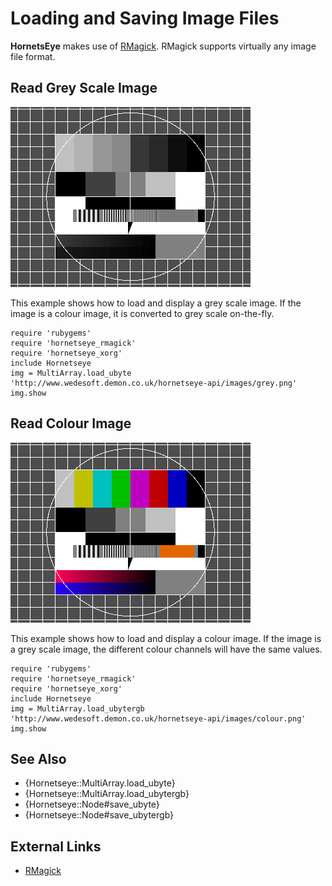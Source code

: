 Loading and Saving Image Files
===============================

**HornetsEye** makes use of [RMagick](http://rmagick.rubyforge.org/). RMagick supports virtually any image file format.

Read Grey Scale Image
---------------------

![Grey scale image](images/grey.png)

This example shows how to load and display a grey scale image. If the image is a colour image, it is converted to grey scale on-the-fly.

    require 'rubygems'
    require 'hornetseye_rmagick'
    require 'hornetseye_xorg'
    include Hornetseye
    img = MultiArray.load_ubyte 'http://www.wedesoft.demon.co.uk/hornetseye-api/images/grey.png'
    img.show

Read Colour Image
-----------------

![Colour image](images/colour.png)

This example shows how to load and display a colour image. If the image is a grey scale image, the different colour channels will have the same values.

    require 'rubygems'
    require 'hornetseye_rmagick'
    require 'hornetseye_xorg'
    include Hornetseye
    img = MultiArray.load_ubytergb 'http://www.wedesoft.demon.co.uk/hornetseye-api/images/colour.png'
    img.show

See Also
--------

* {Hornetseye::MultiArray.load_ubyte}
* {Hornetseye::MultiArray.load_ubytergb}
* {Hornetseye::Node#save_ubyte}
* {Hornetseye::Node#save_ubytergb}

External Links
--------------

* [RMagick](http://rmagick.rubyforge.org/)

